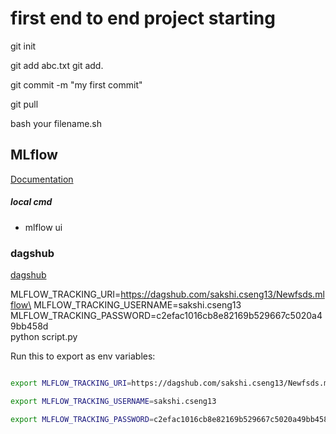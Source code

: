 # first end to end project starting 




git init

git add abc.txt
git add.


git commit -m "my first commit"

git pull

bash your filename.sh



## MLflow

[Documentation](https://mlflow.org/docs/latest/index.html)


##### local cmd
- mlflow ui

### dagshub
[dagshub](https://dagshub.com/)

MLFLOW_TRACKING_URI=https://dagshub.com/sakshi.cseng13/Newfsds.mlflow\
MLFLOW_TRACKING_USERNAME=sakshi.cseng13 \
MLFLOW_TRACKING_PASSWORD=c2efac1016cb8e82169b529667c5020a49bb458d \
python script.py

Run this to export as env variables:

```bash

export MLFLOW_TRACKING_URI=https://dagshub.com/sakshi.cseng13/Newfsds.mlflow 

export MLFLOW_TRACKING_USERNAME=sakshi.cseng13

export MLFLOW_TRACKING_PASSWORD=c2efac1016cb8e82169b529667c5020a49bb458d

```
